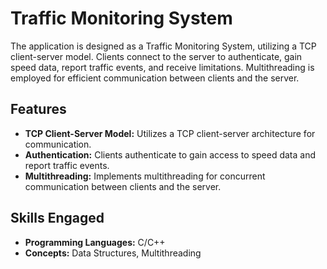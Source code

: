 # Traffic Monitoring System

The application is designed as a Traffic Monitoring System, utilizing a TCP client-server model. Clients connect to the server to authenticate, gain speed data, report traffic events, and receive limitations. Multithreading is employed for efficient communication between clients and the server.

## Features

- **TCP Client-Server Model:** Utilizes a TCP client-server architecture for communication.
- **Authentication:** Clients authenticate to gain access to speed data and report traffic events.
- **Multithreading:** Implements multithreading for concurrent communication between clients and the server.

## Skills Engaged

- **Programming Languages:** C/C++
- **Concepts:** Data Structures, Multithreading

